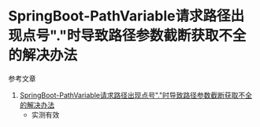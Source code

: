 # SpringBoot-PathVariable请求路径出现点号"."时导致路径参数截断获取不全的解决办法

参考文章

1. [SpringBoot-PathVariable请求路径出现点号"."时导致路径参数截断获取不全的解决办法](https://blog.csdn.net/lovequanquqn/article/details/105744064)
    - 实测有效
